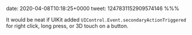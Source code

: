 date: 2020-04-08T10:18:25+0000
tweet: 1247831152909574146
%%%

It would be neat if UIKit added `UIControl.Event.secondaryActionTriggered` for right click, long press, or 3D touch on a button.
